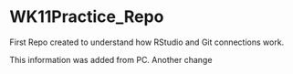 # WK11Practice_Repo
First Repo created to understand how RStudio and Git connections work. 

This information was added from PC.
Another change